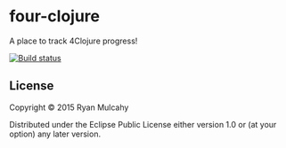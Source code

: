 # four-clojure

A place to track 4Clojure progress!

[![Build status](https://travis-ci.org/mulchy/four-clojure.svg?branch=master)](https://travis-ci.org/mulchy/four-clojure)
## License

Copyright © 2015 Ryan Mulcahy

Distributed under the Eclipse Public License either version 1.0 or (at
your option) any later version.
